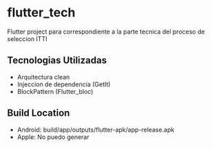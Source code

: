 # flutter_tech

Flutter project para correspondiente a la parte tecnica del proceso
de seleccion ITTI

## Tecnologias Utilizadas

- Arquitectura clean
- Injeccion de dependencia (GetIt)
- BlockPattern (Flutter_bloc)

## Build Location 
 - Android: build/app/outputs/flutter-apk/app-release.apk
 - Apple: No puedo generar
